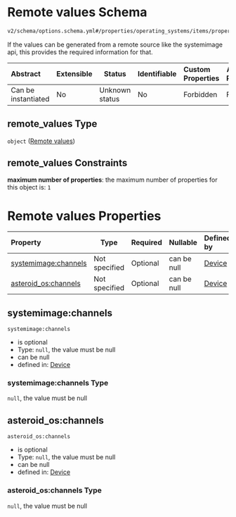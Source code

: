 # Remote values Schema

```txt
v2/schema/options.schema.yml#/properties/operating_systems/items/properties/options/items/properties/remote_values
```

If the values can be generated from a remote source like the systemimage api, this provides the required information for that.


| Abstract            | Extensible | Status         | Identifiable | Custom Properties | Additional Properties | Access Restrictions | Defined In                                                           |
| :------------------ | ---------- | -------------- | ------------ | :---------------- | --------------------- | ------------------- | -------------------------------------------------------------------- |
| Can be instantiated | No         | Unknown status | No           | Forbidden         | Forbidden             | none                | [device.schema.json\*](../device.schema.json "open original schema") |

## remote_values Type

`object` ([Remote values](device-properties-operating-systems-operating-system-properties-options-option-properties-remote-values.md))

## remote_values Constraints

**maximum number of properties**: the maximum number of properties for this object is: `1`

# Remote values Properties

| Property                                     | Type          | Required | Nullable    | Defined by                                                                                                                                                                                                                                                                                               |
| :------------------------------------------- | ------------- | -------- | ----------- | :------------------------------------------------------------------------------------------------------------------------------------------------------------------------------------------------------------------------------------------------------------------------------------------------------- |
| [systemimage:channels](#systemimagechannels) | Not specified | Optional | can be null | [Device](device-properties-operating-systems-operating-system-properties-options-option-properties-remote-values-properties-systemimagechannels.md "v2/schema/options.schema.yml#/properties/operating_systems/items/properties/options/items/properties/remote_values/properties/systemimage:channels") |
| [asteroid_os:channels](#asteroid_oschannels) | Not specified | Optional | can be null | [Device](device-properties-operating-systems-operating-system-properties-options-option-properties-remote-values-properties-asteroid_oschannels.md "v2/schema/options.schema.yml#/properties/operating_systems/items/properties/options/items/properties/remote_values/properties/asteroid_os:channels") |

## systemimage:channels




`systemimage:channels`

-   is optional
-   Type: `null`, the value must be null
-   can be null
-   defined in: [Device](device-properties-operating-systems-operating-system-properties-options-option-properties-remote-values-properties-systemimagechannels.md "v2/schema/options.schema.yml#/properties/operating_systems/items/properties/options/items/properties/remote_values/properties/systemimage:channels")

### systemimage:channels Type

`null`, the value must be null

## asteroid_os:channels




`asteroid_os:channels`

-   is optional
-   Type: `null`, the value must be null
-   can be null
-   defined in: [Device](device-properties-operating-systems-operating-system-properties-options-option-properties-remote-values-properties-asteroid_oschannels.md "v2/schema/options.schema.yml#/properties/operating_systems/items/properties/options/items/properties/remote_values/properties/asteroid_os:channels")

### asteroid_os:channels Type

`null`, the value must be null

